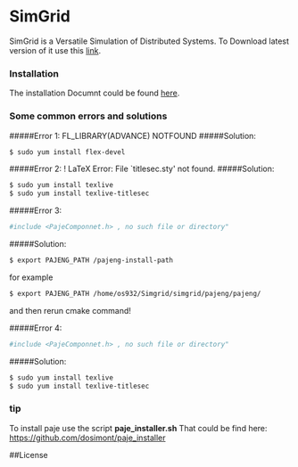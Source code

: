 # SimGrid

SimGrid is a Versatile Simulation of Distributed Systems.
To Download latest version of it use this [link][Download-simgrid].

### Installation
The installation Documnt could be found [here][Install-simgrid].
### Some common errors and solutions
#####Error 1:
FL_LIBRARY(ADVANCE) NOTFOUND
#####Solution:
```sh
$ sudo yum install flex-devel
```
#####Error 2:
! LaTeX Error: File `titlesec.sty' not found.
#####Solution:
```sh
$ sudo yum install texlive
$ sudo yum install texlive-titlesec
```
#####Error 3:
```sh
#include <PajeComponnet.h> , no such file or directory"
```
#####Solution:
```sh
$ export PAJENG_PATH /pajeng-install-path
```
for example
```sh
$ export PAJENG_PATH /home/os932/Simgrid/simgrid/pajeng/pajeng/
```
and then rerun cmake command!

#####Error 4:
```sh
#include <PajeComponnet.h> , no such file or directory"
```
#####Solution:
```sh
$ sudo yum install texlive
$ sudo yum install texlive-titlesec
```

### tip
To install paje use the script  **paje_installer.sh**
That could be find here: https://github.com/dosimont/paje_installer

##License


[Download-simgrid]:http://simgrid.gforge.inria.fr/download.html
[Install-simgrid]:http://simgrid.gforge.inria.fr/simgrid/latest/doc/install.html